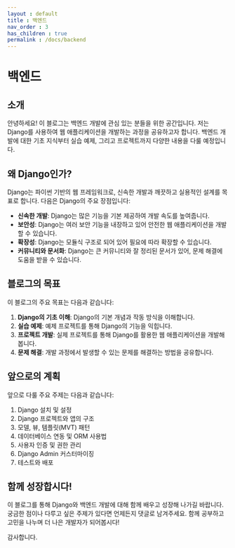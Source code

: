```yaml
---
layout : default
title : 백엔드
nav_order : 3
has_children : true
permalink : /docs/backend
---
```


# 백엔드

## 소개

안녕하세요! 이 블로그는 백엔드 개발에 관심 있는 분들을 위한 공간입니다. 저는 Django를 사용하여 웹 애플리케이션을 개발하는 과정을 공유하고자 합니다. 백엔드 개발에 대한 기초 지식부터 실습 예제, 그리고 프로젝트까지 다양한 내용을 다룰 예정입니다.

## 왜 Django인가?

Django는 파이썬 기반의 웹 프레임워크로, 신속한 개발과 깨끗하고 실용적인 설계를 목표로 합니다. 다음은 Django의 주요 장점입니다:

- **신속한 개발**: Django는 많은 기능을 기본 제공하여 개발 속도를 높여줍니다.
- **보안성**: Django는 여러 보안 기능을 내장하고 있어 안전한 웹 애플리케이션을 개발할 수 있습니다.
- **확장성**: Django는 모듈식 구조로 되어 있어 필요에 따라 확장할 수 있습니다.
- **커뮤니티와 문서화**: Django는 큰 커뮤니티와 잘 정리된 문서가 있어, 문제 해결에 도움을 받을 수 있습니다.

## 블로그의 목표

이 블로그의 주요 목표는 다음과 같습니다:

1. **Django의 기초 이해**: Django의 기본 개념과 작동 방식을 이해합니다.
2. **실습 예제**: 예제 프로젝트를 통해 Django의 기능을 익힙니다.
3. **프로젝트 개발**: 실제 프로젝트를 통해 Django를 활용한 웹 애플리케이션을 개발해봅니다.
4. **문제 해결**: 개발 과정에서 발생할 수 있는 문제를 해결하는 방법을 공유합니다.

## 앞으로의 계획

앞으로 다룰 주요 주제는 다음과 같습니다:

1. Django 설치 및 설정
2. Django 프로젝트와 앱의 구조
3. 모델, 뷰, 템플릿(MVT) 패턴
4. 데이터베이스 연동 및 ORM 사용법
5. 사용자 인증 및 권한 관리
6. Django Admin 커스터마이징
7. 테스트와 배포

## 함께 성장합시다!

이 블로그를 통해 Django와 백엔드 개발에 대해 함께 배우고 성장해 나가길 바랍니다. 궁금한 점이나 다루고 싶은 주제가 있다면 언제든지 댓글로 남겨주세요. 함께 공부하고 고민을 나누며 더 나은 개발자가 되어봅시다!

감사합니다.
